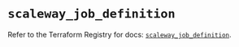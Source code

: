 # `scaleway_job_definition`

Refer to the Terraform Registry for docs: [`scaleway_job_definition`](https://registry.terraform.io/providers/scaleway/scaleway/2.42.1/docs/resources/job_definition).
